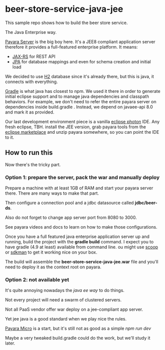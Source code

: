 # beer-store-service-java-jee

This sample repo shows how to build the beer store service.

The Java Enterprise way.

[Payara Server](https://www.payara.fish/) is the big boy here.
It's a JEE8 compliant application server therefore it provides a full-featured
enterprise platform. It means:

- [JAX-RS](https://docs.oracle.com/javaee/7/tutorial/jaxrs.htm#GIEPU) for REST
  API
- [JPA](https://docs.oracle.com/javaee/7/tutorial/persistence-intro.htm#BNBPZ)
  for database mappings and even for schema creation and initial load

We decided to use [H2](http://www.h2database.com/html/main.html) database since
it's already there, but this is java, it connects with everything.

[Gradle](https://gradle.org/) is what java has closest to npm. We used it
there in order to generate initial eclipse support and to manage java
dependencies and classpath behaviors. For example, we don't need to refer the
entire payara server on dependencies inside build.gradle . Instead, we depend
on javaee-api 8.0 and mark it as provided.

Our last development environment piece is a vanilla
[eclipse photon](https://www.eclipse.org/) IDE.
Any fresh eclipse, TBH. install the JEE version, grab payara tools from the
[eclipse marketplace](https://marketplace.eclipse.org/content/payara-tools) and
unzip payara somewhere, so you can point the IDE to it.

## How to run this

Now there's the tricky part.

### Option 1: prepare the server, pack the war and manually deploy

Prepare a machine with at least 1GB of RAM and start your payara server there.
There are many ways to make that part.

Then configure a connection pool and a jdbc datasource called **jdbc/beer-ds**.

Also do not forget to change app server port from 8080 to 3000.

See payara videos and docs to learn on how to make those configurations.

Once you have a full featured java enterprise application server up and
running, build the project with the **gradle build** command. I expect you to
have gradle (4.9 at least) available from command line. ou might use
[scoop](https://scoop.sh/) or [sdkman](https://sdkman.io/) to get it working
nice on your box.

The build will assemble the **beer-store-service-java-jee.war** file and you'll
need to deploy it as the context root on payara.

### Option 2: not available yet

It's quite annoying nowadays the _java ee way_ to do things.

Not every project will need a swarm of clustered servers.

Not all PaaS vendor offer war deploy on a jee-compliant app server.

Yet jee java is a good standard when we play nice the rules.

[Payara Micro](https://www.payara.fish/payara_micro) is a start, but it's still
not as good as a simple _npm run dev_

Maybe a very tweaked build.gradle could do the work, but we'll study it later.

